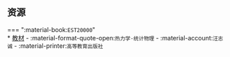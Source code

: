 ## 资源  
=== ":material-book:`EST20000`"  
    * [教材](http://api.xtaoa.com/api/lanzou.php?url=https://cqu-openlib.lanzout.com/iH2cy28y5pch&type=down) - :material-format-quote-open:`热力学·统计物理` - :material-account:`汪志诚` - :material-printer:`高等教育出版社`  